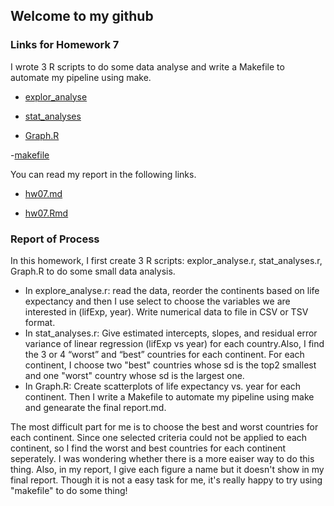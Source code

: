 
## Welcome to my github 
   
### Links for Homework 7
I wrote 3 R scripts to do some data analyse and write a Makefile to automate my pipeline using make.
 - [explor_analyse](https://github.com/xinyaofan/STAT545-hw-fan-xinyao/blob/master/hw07/explor_analyse.r)
 
 - [stat_analyses](https://github.com/xinyaofan/STAT545-hw-fan-xinyao/blob/master/hw07/stat_analyses.r)
 
 - [Graph.R](https://github.com/xinyaofan/STAT545-hw-fan-xinyao/blob/master/hw07/Graph.R)
 
 -[makefile](https://github.com/xinyaofan/STAT545-hw-fan-xinyao/blob/master/hw07/Makefile)
 
 You can read my report in the following links.
 - [hw07.md](https://github.com/xinyaofan/STAT545-hw-fan-xinyao/blob/master/hw07/report.md)

 - [hw07.Rmd](https://github.com/xinyaofan/STAT545-hw-fan-xinyao/blob/master/hw07/report.Rmd)
 
 ### Report of Process
 In this homework, I first create 3 R scripts: explor_analyse.r, stat_analyses.r, Graph.R to do some small data analysis.

- In explore_analyse.r: read the data, reorder the continents based on life expectancy and then I use select to choose the variables we are interested in (lifExp, year). Write numerical data to file in CSV or TSV format. 
- In stat_analyses.r: Give estimated intercepts, slopes, and residual error variance of linear regression (lifExp vs year) for each country.Also, I find the 3 or 4 “worst” and “best” countries for each continent. For each continent, I choose two "best" countries whose sd is the top2 smallest and one "worst" country whose sd is the largest one.
- In Graph.R: Create scatterplots of life expectancy vs. year for each continent.
Then I write a Makefile to automate my pipeline using make and genearate the final report.md.

The most difficult part for me is to choose the best and worst countries for each continent. Since one selected criteria could not be applied to each continent, so I find the worst and best countries for each continent seperately. I was wondering whether there is a more eaiser way to do this thing. Also, in my report, I give each figure a name but it doesn't show in my final report. Though it is not a easy task for me, it's really happy to try using "makefile" to do some thing!
